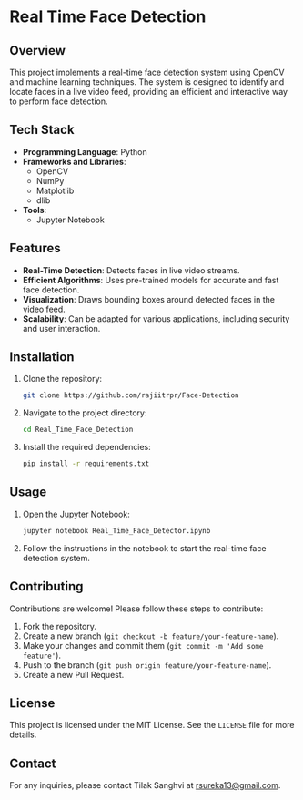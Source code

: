 # Real Time Face Detection

## Overview
This project implements a real-time face detection system using OpenCV and machine learning techniques. The system is designed to identify and locate faces in a live video feed, providing an efficient and interactive way to perform face detection.

## Tech Stack
- **Programming Language**: Python
- **Frameworks and Libraries**:
  - OpenCV
  - NumPy
  - Matplotlib
  - dlib
- **Tools**:
  - Jupyter Notebook

## Features
- **Real-Time Detection**: Detects faces in live video streams.
- **Efficient Algorithms**: Uses pre-trained models for accurate and fast face detection.
- **Visualization**: Draws bounding boxes around detected faces in the video feed.
- **Scalability**: Can be adapted for various applications, including security and user interaction.

## Installation
1. Clone the repository:
    ```bash
    git clone https://github.com/rajiitrpr/Face-Detection
2. Navigate to the project directory:
    ```bash
    cd Real_Time_Face_Detection
    ```
3. Install the required dependencies:
    ```bash
    pip install -r requirements.txt
    ```

## Usage
1. Open the Jupyter Notebook:
    ```bash
    jupyter notebook Real_Time_Face_Detector.ipynb
    ```
2. Follow the instructions in the notebook to start the real-time face detection system.

## Contributing
Contributions are welcome! Please follow these steps to contribute:
1. Fork the repository.
2. Create a new branch (`git checkout -b feature/your-feature-name`).
3. Make your changes and commit them (`git commit -m 'Add some feature'`).
4. Push to the branch (`git push origin feature/your-feature-name`).
5. Create a new Pull Request.

## License
This project is licensed under the MIT License. See the `LICENSE` file for more details.

## Contact
For any inquiries, please contact Tilak Sanghvi at [rsureka13@gmail.com](mailto:rsureka13@gmail.com).
